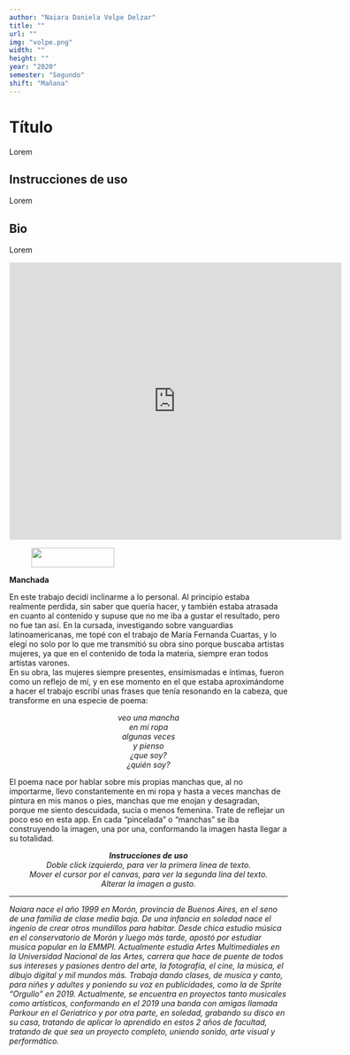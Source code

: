 ```yaml
---
author: "Naiara Daniela Volpe Delzar"
title: ""
url: ""
img: "volpe.png"
width: ""
height: ""
year: "2020"
semester: "Segundo"
shift: "Mañana"
---
```


<p></p>

# Título

Lorem 

## Instrucciones de uso 

Lorem

## Bio

Lorem

<!-- wp:html -->
<p align="center"><iframe width="600" height="500" frameborder="0" scrolling="no" style="width:600px; margin:0 auto!important;border: 1px solid #F2F2F3; z-index: 100;" src="https://editor.p5js.org/naich/embed/GrvgdCLx-"></iframe></p>
<!-- /wp:html -->

<!-- wp:image {"id":604,"align":"center","width":150,"height":35} -->
<div class="wp-block-image"><figure class="aligncenter is-resized"><img src="https://am1-lacabanne.atamvirtual.com.ar/wp-content/uploads/2020/12/usabilidad-AM12020-siMobile.png" alt="" class="wp-image-604" width="150" height="35"/></figure></div>
<!-- /wp:image -->

<!-- wp:paragraph -->
<p><strong>Manchada</strong></p>
<!-- /wp:paragraph -->

<!-- wp:paragraph {"align":"left"} -->
<p style="text-align:left">En este trabajo decidí inclinarme a lo personal. Al principio estaba realmente perdida, sin saber que quería hacer, y también estaba atrasada en cuanto al contenido y supuse que no me iba a gustar el resultado, pero no fue tan así. En la cursada, investigando sobre vanguardias latinoamericanas, me topé con el trabajo de María Fernanda Cuartas, y lo elegí no solo por lo que me transmitió su obra sino porque buscaba artistas mujeres, ya que en el contenido de toda la materia, siempre eran todos artistas varones.<br>  En su obra, las mujeres siempre presentes, ensimismadas e íntimas, fueron como un reflejo de mí, y en ese momento en el que estaba aproximándome a hacer el trabajo escribí unas frases que tenía resonando en la cabeza, que transforme en una especie de poema:</p>
<!-- /wp:paragraph -->

<!-- wp:paragraph {"align":"center"} -->
<p style="text-align:center"><em>veo una mancha<br> en mi ropa<br> algunas veces<br> y pienso<br> ¿que soy?<br> ¿quién soy?</em></p>
<!-- /wp:paragraph -->

<!-- wp:paragraph -->
<p>El poema nace por hablar sobre mis propias manchas que, al no importarme, llevo constantemente en mi ropa y hasta a veces manchas de pintura en mis manos o pies, manchas que me enojan y desagradan, porque me siento descuidada, sucia o menos femenina. Trate de reflejar un poco eso en esta app. En cada “pincelada” o “manchas” se iba construyendo la imagen, una por una, conformando la imagen hasta llegar a su totalidad.</p>
<!-- /wp:paragraph -->

<!-- wp:paragraph {"align":"center"} -->
<p style="text-align:center"><strong><em>Instrucciones de uso</em></strong><em><br> Doble click izquierdo, para ver la primera linea de texto.<br> Mover el cursor por el canvas, para ver la segunda lina del texto.<br> Alterar la imagen a gusto.</em></p>
<!-- /wp:paragraph -->

<!-- wp:separator -->
<hr class="wp-block-separator"/>
<!-- /wp:separator -->

<!-- wp:paragraph -->
<p><em>Naiara nace el año 1999 en Morón, provincia de Buenos Aires, en el seno de una familia de clase media baja. De una infancia en soledad nace el ingenio de crear otros mundillos para habitar. Desde chica estudio música en el conservatorio de Morón y luego más tarde, apostó por estudiar musica popular en la EMMPI. Actualmente estudia Artes Multimediales en la Universidad Nacional de las Artes, carrera que hace de puente de todos sus intereses y pasiones dentro del arte, la fotografía, el cine, la música,  el dibujo digital y mil mundos más. Trabaja dando clases, de musica y canto, para niñes y adultes y poniendo su voz en publicidades, como la de Sprite “Orgullo” en 2019. Actualmente, se encuentra en proyectos tanto musicales como artísticos, conformando en el 2019 una banda con amigas llamada Parkour en el Geriatrico y por otra parte, en soledad, grabando su disco en su casa, tratando de aplicar lo aprendido en estos 2 años de facultad, tratando de que sea un proyecto completo, uniendo sonido, arte visual y performático.</em></p>
<!-- /wp:paragraph -->